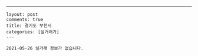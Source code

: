 ---
    layout: post
    comments: true
    title: 경기도 부천시
    categories: [실거래가]
    ---

    2021-05-26 실거래 정보가 없습니다.

    